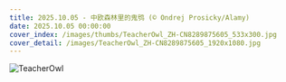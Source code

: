 ```yaml
---
title: 2025.10.05 - 中欧森林里的鬼鸮 (© Ondrej Prosicky/Alamy)
date: 2025.10.05 00:00:00
cover_index: /images/thumbs/TeacherOwl_ZH-CN8289875605_533x300.jpg
cover_detail: /images/TeacherOwl_ZH-CN8289875605_1920x1080.jpg
---
```


![TeacherOwl](/images/TeacherOwl_ZH-CN8289875605_1920x1080.jpg)
